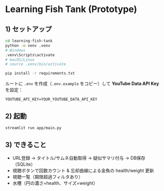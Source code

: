 # Learning Fish Tank (Prototype)

## 1) セットアップ
```bash
cd learning-fish-tank
python -m venv .venv
# Windows
.venv\Scripts\activate
# macOS/Linux
# source .venv/bin/activate

pip install -r requirements.txt
```

ルートに `.env` を作成（`.env.example` をコピー）して **YouTube Data API Key** を設定：
```env
YOUTUBE_API_KEY=YOUR_YOUTUBE_DATA_API_KEY
```

## 2) 起動
```bash
streamlit run app/main.py
```

## 3) できること
- URL登録 → タイトル/サムネ自動取得 → 疑似サマリ付与 → DB保存（SQLite）
- 視聴ボタンで回数カウント & 忘却曲線による金魚の health/weight 更新
- 視聴一覧（期限超過フィルタあり）
- 水槽（円の濃さ=health、サイズ=weight）

